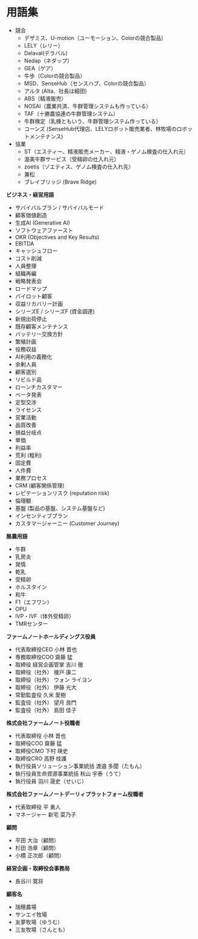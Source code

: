 # 用語集
* 競合  
  * デザミス、U-motion（ユーモーション、Colorの競合製品）  
  * LELY（レリー）  
  * Delaval(デラバル)  
  * Nedap（ネダップ）  
  * GEA（ゲア）  
  * 牛歩（Colorの競合製品）  
  * MSD、SenseHub（センスハブ、Colorの競合製品）  
  * アルタ (Alta、社長は細田) 
  * ABS（精液販売）  
  * NOSAI（農業共済、牛群管理システムも作っている）  
  * TAF（十勝農協連の牛群管理システム）  
  * 牛群検定（乳検ともいう、牛群管理システム作っている）  
  * コーンズ (SenseHub代理店、LELYロボット販売業者、林牧場のロボットメンテナンス)
* 協業  
  * ST（エスティー、精液販売メーカー、精液・ゲノム検査の仕入れ元）  
  * 渥美牛群サービス（受精卵の仕入れ元）  
  * zoetis（ゾエティス、ゲノム検査の仕入れ先）
  *   兼松
  *   ブレイブリッジ (Brave Ridge)

**ビジネス・経営用語**
*   サバイバルプラン / サバイバルモード
*   顧客価値創造
*   生成AI (Generative AI)
*   ソフトウェアファースト
*   OKR (Objectives and Key Results)
*   EBITDA
*   キャッシュフロー
*   コスト削減
*   人員整理
*   組織再編
*   戦略発表会
*   ロードマップ
*   パイロット顧客
*   収益リカバリー計画
*   シリーズE / シリーズF (資金調達)
*   新規出荷停止
*   既存顧客メンテナンス
*   バッテリー交換方針
*   繁殖計画
*   役務収益
*   AI利用の義務化
*   余剰人員
*   顧客選別
*   リビルド品
*   ローンチカスタマー
*   ベータ発表
*   定型交渉
*   ライセンス
*   営業活動
*   品質改善
*   損益分岐点
*   単価
*   利益率
*   荒利 (粗利)
*   固定費
*   人件費
*   業務プロセス
*   CRM (顧客関係管理)
*   レピテーションリスク (reputation risk)
*   倫理観
*   基盤 (製品の基盤、システム基盤など)
*   インセンティブプラン
*   カスタマージャーニー (Customer Journey)

**酪農用語**
*   牛群
*   乳房炎
*   発情
*   乾乳
*   受精卵
*   ホルスタイン
*   和牛
*   F1（エフワン）
*   OPU
*   IVP・IVF（体外受精卵）
*   TMRセンター

**ファームノートホールディングス役員**
* 代表取締役CEO	小林 晋也
* 専務取締役COO	齋藤 猛
* 取締役 経営企画管掌	吉川 徹
* 取締役（社外）	榎戸 康二
* 取締役（社外）	ウォン ライヨン
* 取締役（社外）	伊藤 光大
* 常勤監査役	久米 愛樹
* 監査役（社外）	望月 良門
* 監査役（社外）	島田 佳子

**株式会社ファームノート役職者**
* 代表取締役	小林 晋也
* 取締役COO	齋藤 猛
* 取締役CMO	下村 瑛史
* 取締役CRO	高野 桂護
* 執行役員ソリューション事業統括	渡邉 多聞（たもん）
* 執行役員生命資源事業統括	秋山 宇泰（うて）
* 執行役員	羽川 晟史（せいじ）

**株式会社ファームノートデーリィプラットフォーム役職者**
* 代表取締役	平 勇人
* マネージャー	新宅 菜乃子

**顧問**
* 平田 大治（顧問）
* 杉田 浩章（顧問）
* 小橋 正次郎（顧問）

**経営企画・取締役会事務局**
* 長谷川 寛将

**顧客名**
* 瑞穂農場
* サンエイ牧場
* 友夢牧場（ゆうむ）
* 三友牧場（さんとも）